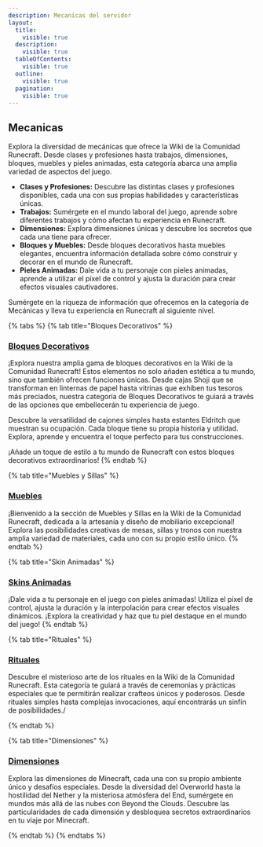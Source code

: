 ```yaml
---
description: Mecanicas del servidor
layout:
  title:
    visible: true
  description:
    visible: true
  tableOfContents:
    visible: true
  outline:
    visible: true
  pagination:
    visible: true
---
```


## Mecanicas

Explora la diversidad de mecánicas que ofrece la Wiki de la Comunidad Runecraft. Desde clases y profesiones hasta trabajos, dimensiones, bloques, muebles y pieles animadas, esta categoría abarca una amplia variedad de aspectos del juego.

* **Clases y Profesiones:** Descubre las distintas clases y profesiones disponibles, cada una con sus propias habilidades y características únicas.
* **Trabajos:** Sumérgete en el mundo laboral del juego, aprende sobre diferentes trabajos y cómo afectan tu experiencia en Runecraft.
* **Dimensiones:** Explora dimensiones únicas y descubre los secretos que cada una tiene para ofrecer.
* **Bloques y Muebles:** Desde bloques decorativos hasta muebles elegantes, encuentra información detallada sobre cómo construir y decorar en el mundo de Runecraft.
* **Pieles Animadas:** Dale vida a tu personaje con pieles animadas, aprende a utilizar el píxel de control y ajusta la duración para crear efectos visuales cautivadores.

Sumérgete en la riqueza de información que ofrecemos en la categoría de Mecánicas y lleva tu experiencia en Runecraft al siguiente nivel.

{% tabs %}
{% tab title="Bloques Decorativos" %}
### [Bloques Decorativos](.gitbook/assets/category/extra/decorative/decorative.md)

¡Explora nuestra amplia gama de bloques decorativos en la Wiki de la Comunidad Runecraft! Estos elementos no solo añaden estética a tu mundo, sino que también ofrecen funciones únicas. Desde cajas Shoji que se transforman en linternas de papel hasta vitrinas que exhiben tus tesoros más preciados, nuestra categoría de Bloques Decorativos te guiará a través de las opciones que embellecerán tu experiencia de juego.

Descubre la versatilidad de cajones simples hasta estantes Eldritch que muestran su ocupación. Cada bloque tiene su propia historia y utilidad. Explora, aprende y encuentra el toque perfecto para tus construcciones.

¡Añade un toque de estilo a tu mundo de Runecraft con estos bloques decorativos extraordinarios!
{% endtab %}

{% tab title="Muebles y Sillas" %}
### [Muebles](.gitbook/assets/category/extra/furniture/furniture.md)

¡Bienvenido a la sección de Muebles y Sillas en la Wiki de la Comunidad Runecraft, dedicada a la artesanía y diseño de mobiliario excepcional! Explora las posibilidades creativas de mesas, sillas y tronos con nuestra amplia variedad de materiales, cada uno con su propio estilo único.
{% endtab %}

{% tab title="Skin Animadas" %}
### [Skins Animadas](.gitbook/assets/category/mechanical/skins/animated_skins.md)

¡Dale vida a tu personaje en el juego con pieles animadas! Utiliza el píxel de control, ajusta la duración y la interpolación para crear efectos visuales dinámicos. ¡Explora la creatividad y haz que tu piel destaque en el mundo del juego!
{% endtab %}

{% tab title="Rituales" %}
### [Rituales](.gitbook/assets/category/mechanical/ritual/ritual.md)

Descubre el misterioso arte de los rituales en la Wiki de la Comunidad Runecraft. Esta categoría te guiará a través de ceremonias y prácticas especiales que te permitirán realizar crafteos únicos y poderosos. Desde rituales simples hasta complejas invocaciones, aquí encontrarás un sinfín de posibilidades./

{% endtab %}

{% tab title="Dimensiones" %}
### [Dimensiones](.gitbook/assets/category/mechanical/dimension/dimension.md)

Explora las dimensiones de Minecraft, cada una con su propio ambiente único y desafíos especiales. Desde la diversidad del Overworld hasta la hostilidad del Nether y la misteriosa atmósfera del End, sumérgete en mundos más allá de las nubes con Beyond the Clouds. Descubre las particularidades de cada dimensión y desbloquea secretos extraordinarios en tu viaje por Minecraft.


{% endtab %}
{% endtabs %}